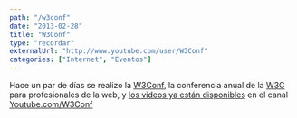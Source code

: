 ```yaml
---
path: "/w3conf"
date: "2013-02-28"
title: "W3Conf"
type: "recordar"
externalUrl: "http://www.youtube.com/user/W3Conf"
categories: ["Internet", "Eventos"]
---
```


Hace un par de días se realizo la [W3Conf](http://www.w3.org/conf/2013sf/), la conferencia anual de la [W3C](http://w3.org/) para profesionales de la web, y [los videos ya están disponibles](http://www.youtube.com/user/W3Conf) en el canal [Youtube.com/W3Conf](http://www.youtube.com/user/W3Conf)

